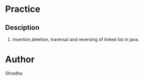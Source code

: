 # Practice
## Desciption
1. Insertion,deletion, traversal and reversing of linked list in java.
# Author
Shradha
